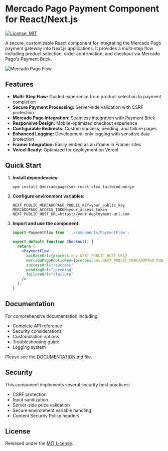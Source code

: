 # Mercado Pago Payment Component for React/Next.js

[![License: MIT](https://img.shields.io/badge/License-MIT-yellow.svg)](https://opensource.org/licenses/MIT)

A secure, customizable React component for integrating the Mercado Pago payment gateway into Next.js applications. It provides a multi-step flow including product selection, order confirmation, and checkout via Mercado Pago's Payment Brick.

![Mercado Pago Flow](https://via.placeholder.com/800x400?text=Mercado+Pago+Flow) <!-- Replace with an actual screenshot -->

## Features

- **Multi-Step Flow:** Guided experience from product selection to payment completion  
- **Secure Payment Processing:** Server-side validation with CSRF protection  
- **Mercado Pago Integration:** Seamless integration with Payment Brick  
- **Responsive Design:** Mobile-optimized checkout experience  
- **Configurable Redirects:** Custom success, pending, and failure pages  
- **Enhanced Logging:** Development-only logging with sensitive data protection  
- **Framer Integration:** Easily embed as an iframe in Framer sites  
- **Vercel Ready:** Optimized for deployment on Vercel  

## Quick Start

1. **Install dependencies:**
   ```bash
   npm install @mercadopago/sdk-react clsx tailwind-merge
   ```
2. **Configure environment variables:**
   ```env
   NEXT_PUBLIC_MERCADOPAGO_PUBLIC_KEY=your_public_key
   MERCADOPAGO_ACCESS_TOKEN=your_access_token
   NEXT_PUBLIC_HOST_URL=https://your-deployment-url.com
   ```
3. **Import and use the component:**
   ```jsx
   import PaymentFlow from '../components/PaymentFlow';

   export default function Checkout() {
     return (
       <PaymentFlow
         apiBaseUrl={process.env.NEXT_PUBLIC_HOST_URL}
         mercadoPagoPublicKey={process.env.NEXT_PUBLIC_MERCADOPAGO_PUBLIC_KEY}
         successUrl="/success"
         pendingUrl="/pending"
         failureUrl="/failure"
       />
     );
   }
   ```

## Documentation

For comprehensive documentation including:

- Complete API reference  
- Security considerations  
- Customization options  
- Troubleshooting guide  
- Logging system  

Please see the [DOCUMENTATION.md](./DOCUMENTATION.md) file.

## Security

This component implements several security best practices:

- CSRF protection  
- Input sanitization  
- Server-side price validation  
- Secure environment variable handling  
- Content Security Policy headers  

## License

Released under the [MIT License](https://opensource.org/licenses/MIT).